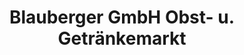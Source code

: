 ---
title: "Blauberger GmbH Obst- u. Getränkemarkt"
url: /rothenburg-ob-der-tauber/blauberger-gmbh-obst-u-getraenkemarkt/
shop: Getränke
---